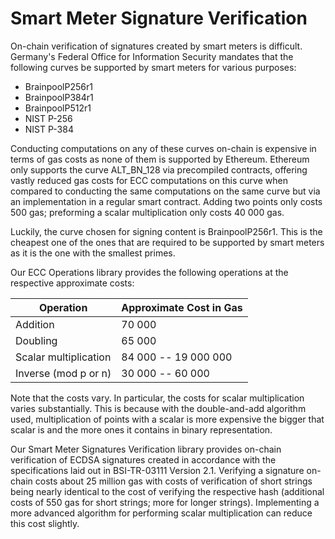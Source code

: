 # Smart Meter Signature Verification
On-chain verification of signatures created by smart meters is difficult. Germany's Federal Office for Information Security mandates that the following curves be supported by smart meters for various purposes:
- BrainpoolP256r1
- BrainpoolP384r1
- BrainpoolP512r1
- NIST P-256
- NIST P-384

Conducting computations on any of these curves on-chain is expensive in terms of gas costs as none of them is supported by Ethereum. Ethereum only supports the curve ALT_BN_128 via precompiled contracts, offering vastly reduced gas costs for ECC computations on this curve when compared to conducting the same computations on the same curve but via an implementation in a regular smart contract. Adding two points only costs 500 gas; preforming a scalar multiplication only costs 40 000 gas.

Luckily, the curve chosen for signing content is BrainpoolP256r1. This is the cheapest one of the ones that are required to be supported by smart meters as it is the one with the smallest primes.

Our ECC Operations library provides the following operations at the respective approximate costs:

| Operation             | Approximate Cost in Gas |
|-----------------------|-------------------------|
| Addition              | 70 000                  |
| Doubling              | 65 000                  |
| Scalar multiplication | 84 000 -- 19 000 000    |
| Inverse (mod p or n)  | 30 000 -- 60 000        |

Note that the costs vary. In particular, the costs for scalar multiplication varies substantially. This is because with the double-and-add algorithm used, multiplication of points with a scalar is more expensive the bigger that scalar is and the more ones it contains in binary representation.

Our Smart Meter Signatures Verification library provides on-chain verification of ECDSA signatures created in accordance with the specifications laid out in BSI-TR-03111 Version 2.1. Verifying a signature on-chain costs about 25 million gas with costs of verification of short strings being nearly identical to the cost of verifying the respective hash (additional costs of 550 gas for short strings; more for longer strings). Implementing a more advanced algorithm for performing scalar multiplication can reduce this cost slightly.